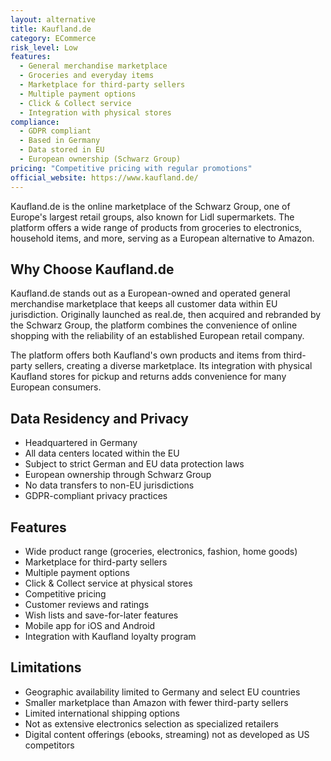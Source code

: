 ```yaml
---
layout: alternative
title: Kaufland.de
category: ECommerce
risk_level: Low
features:
  - General merchandise marketplace
  - Groceries and everyday items
  - Marketplace for third-party sellers
  - Multiple payment options
  - Click & Collect service
  - Integration with physical stores
compliance:
  - GDPR compliant
  - Based in Germany
  - Data stored in EU
  - European ownership (Schwarz Group)
pricing: "Competitive pricing with regular promotions"
official_website: https://www.kaufland.de/
---
```


Kaufland.de is the online marketplace of the Schwarz Group, one of Europe's largest retail groups, also known for Lidl supermarkets. The platform offers a wide range of products from groceries to electronics, household items, and more, serving as a European alternative to Amazon.

## Why Choose Kaufland.de

Kaufland.de stands out as a European-owned and operated general merchandise marketplace that keeps all customer data within EU jurisdiction. Originally launched as real.de, then acquired and rebranded by the Schwarz Group, the platform combines the convenience of online shopping with the reliability of an established European retail company.

The platform offers both Kaufland's own products and items from third-party sellers, creating a diverse marketplace. Its integration with physical Kaufland stores for pickup and returns adds convenience for many European consumers.

## Data Residency and Privacy

- Headquartered in Germany
- All data centers located within the EU
- Subject to strict German and EU data protection laws
- European ownership through Schwarz Group
- No data transfers to non-EU jurisdictions
- GDPR-compliant privacy practices

## Features

- Wide product range (groceries, electronics, fashion, home goods)
- Marketplace for third-party sellers
- Multiple payment options
- Click & Collect service at physical stores
- Competitive pricing
- Customer reviews and ratings
- Wish lists and save-for-later features
- Mobile app for iOS and Android
- Integration with Kaufland loyalty program

## Limitations

- Geographic availability limited to Germany and select EU countries
- Smaller marketplace than Amazon with fewer third-party sellers
- Limited international shipping options
- Not as extensive electronics selection as specialized retailers
- Digital content offerings (ebooks, streaming) not as developed as US competitors